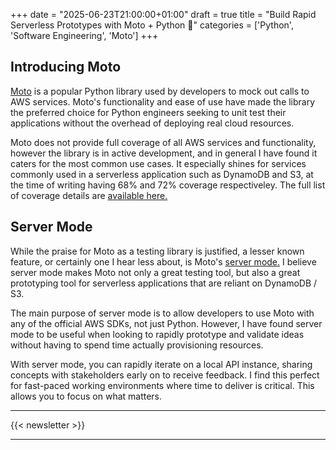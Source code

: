 +++
date = "2025-06-23T21:00:00+01:00"
draft = true
title = "Build Rapid Serverless Prototypes with Moto + Python 🚀"
categories = ['Python', 'Software Engineering', 'Moto']
+++

## Introducing Moto

[Moto](https://docs.getmoto.org/en/latest/) is a popular Python library used by developers to mock out calls to AWS services. Moto's functionality and ease of use have made the library the preferred choice for Python engineers seeking to unit test their applications without the overhead of deploying real cloud resources.

Moto does not provide full coverage of all AWS services and functionality, however the library is in active development, and in general I have found it caters for the most common use cases. It especially shines for services commonly used in a serverless application such as DynamoDB and S3, at the time of writing having 68% and 72% coverage respectiveley. The full list of coverage details are [available here.](https://github.com/getmoto/moto/blob/master/IMPLEMENTATION_COVERAGE.md)

## Server Mode

While the praise for Moto as a testing library is justified, a lesser known feature, or certainly one I hear less about, is Moto's [server mode.](https://docs.getmoto.org/en/latest/docs/server_mode.html) I believe server mode makes Moto not only a great testing tool, but also a great prototyping tool for serverless applications that are reliant on DynamoDB / S3.

The main purpose of server mode is to allow developers to use Moto with any of the official AWS SDKs, not just Python. However, I have found server mode to be useful when looking to rapidly prototype and validate ideas without having to spend time actually provisioning resources.

With server mode, you can rapidly iterate on a local API instance, sharing concepts with stakeholders early on to receive feedback. I find this perfect for fast-paced working environments where time to deliver is critical. This allows you to focus on what matters.

---

{{< newsletter >}}

---
